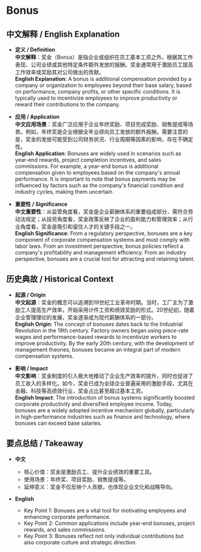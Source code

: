 # Bonus

## 中文解释 / English Explanation

* **定义 / Definition**  
  **中文解释**：奖金（Bonus）是指企业或组织在员工基本工资之外，根据其工作表现、公司业绩或其他特定条件额外发放的报酬。奖金通常用于激励员工提高工作效率或奖励其对公司做出的贡献。  
  **English Explanation**: A bonus is additional compensation provided by a company or organization to employees beyond their base salary, based on performance, company profits, or other specific conditions. It is typically used to incentivize employees to improve productivity or reward their contributions to the company.

* **应用 / Application**  
  **中文应用场景**：奖金广泛应用于企业年终奖励、项目完成奖励、销售提成等场景。例如，年终奖是企业根据全年业绩向员工发放的额外报酬。需要注意的是，奖金的发放可能受到公司财务状况、行业周期等因素的影响，存在不确定性。  
  **English Application**: Bonuses are widely used in scenarios such as year-end rewards, project completion incentives, and sales commissions. For example, a year-end bonus is additional compensation given to employees based on the company's annual performance. It is important to note that bonus payments may be influenced by factors such as the company's financial condition and industry cycles, making them uncertain.

* **重要性 / Significance**  
  **中文重要性**：从监管角度看，奖金是企业薪酬体系的重要组成部分，需符合劳动法规定；从投资角度看，奖金政策反映了企业的盈利能力和管理效率；从行业角度看，奖金是吸引和留住人才的关键手段之一。  
  **English Significance**: From a regulatory perspective, bonuses are a key component of corporate compensation systems and must comply with labor laws. From an investment perspective, bonus policies reflect a company's profitability and management efficiency. From an industry perspective, bonuses are a crucial tool for attracting and retaining talent.

## 历史典故 / Historical Context

* **起源 / Origin**  
  **中文起源**：奖金的概念可以追溯到19世纪工业革命时期。当时，工厂主为了激励工人提高生产效率，开始采用计件工资和绩效奖励的形式。20世纪初，随着企业管理理论的发展，奖金逐渐成为现代薪酬体系的一部分。  
  **English Origin**: The concept of bonuses dates back to the Industrial Revolution in the 19th century. Factory owners began using piece-rate wages and performance-based rewards to incentivize workers to improve productivity. By the early 20th century, with the development of management theories, bonuses became an integral part of modern compensation systems.

* **影响 / Impact**  
  **中文影响**：奖金制度的引入极大地推动了企业生产效率的提升，同时也促进了员工收入的多样化。如今，奖金已成为全球企业普遍采用的激励手段，尤其在金融、科技等高绩效行业，奖金占比甚至超过基本工资。  
  **English Impact**: The introduction of bonus systems significantly boosted corporate productivity and diversified employee income. Today, bonuses are a widely adopted incentive mechanism globally, particularly in high-performance industries such as finance and technology, where bonuses can exceed base salaries.

## 要点总结 / Takeaway

* **中文**  
  - 核心价值：奖金是激励员工、提升企业绩效的重要工具。  
  - 使用场景：年终奖、项目奖励、销售提成等。  
  - 延伸意义：奖金不仅反映个人贡献，也体现企业文化和战略导向。

* **English**  
  - Key Point 1: Bonuses are a vital tool for motivating employees and enhancing corporate performance.  
  - Key Point 2: Common applications include year-end bonuses, project rewards, and sales commissions.  
  - Key Point 3: Bonuses reflect not only individual contributions but also corporate culture and strategic direction.